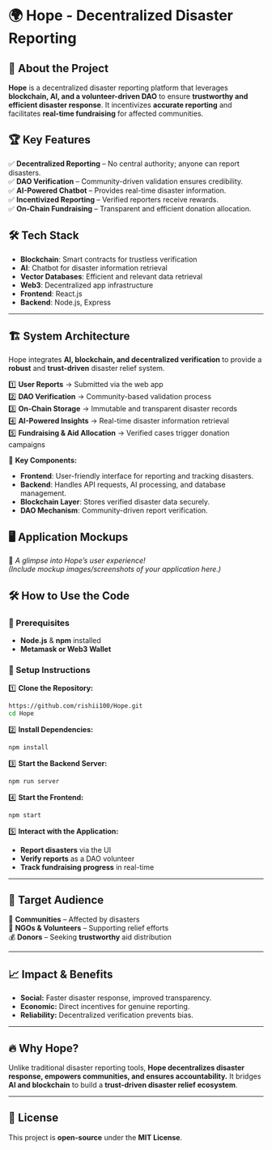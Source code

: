 # 🌍 Hope - Decentralized Disaster Reporting

## 🚀 About the Project  
**Hope** is a decentralized disaster reporting platform that leverages **blockchain, AI, and a volunteer-driven DAO** to ensure **trustworthy and efficient disaster response**. It incentivizes **accurate reporting** and facilitates **real-time fundraising** for affected communities.  


## 🏆 Key Features  
✅ **Decentralized Reporting** – No central authority; anyone can report disasters.  
✅ **DAO Verification** – Community-driven validation ensures credibility.  
✅ **AI-Powered Chatbot** – Provides real-time disaster information.  
✅ **Incentivized Reporting** – Verified reporters receive rewards.  
✅ **On-Chain Fundraising** – Transparent and efficient donation allocation.  


## 🛠️ Tech Stack  
- **Blockchain**: Smart contracts for trustless verification  
- **AI**: Chatbot for disaster information retrieval  
- **Vector Databases**: Efficient and relevant data retrieval  
- **Web3**: Decentralized app infrastructure  
- **Frontend**: React.js  
- **Backend**: Node.js, Express  

---

## 🏗️ System Architecture  
Hope integrates **AI, blockchain, and decentralized verification** to provide a **robust** and **trust-driven** disaster relief system.

1️⃣ **User Reports** → Submitted via the web app  
2️⃣ **DAO Verification** → Community-based validation process  
3️⃣ **On-Chain Storage** → Immutable and transparent disaster records  
4️⃣ **AI-Powered Insights** → Real-time disaster information retrieval  
5️⃣ **Fundraising & Aid Allocation** → Verified cases trigger donation campaigns  

📌 **Key Components:**  
- **Frontend**: User-friendly interface for reporting and tracking disasters.  
- **Backend**: Handles API requests, AI processing, and database management.  
- **Blockchain Layer**: Stores verified disaster data securely.  
- **DAO Mechanism**: Community-driven report verification.  


## 🖥️ Application Mockups  
🚀 *A glimpse into Hope’s user experience!*  
*(Include mockup images/screenshots of your application here.)*  

## 🛠️ How to Use the Code  

### 📌 Prerequisites  
- **Node.js** & **npm** installed  
- **Metamask or Web3 Wallet**  

### 🚀 Setup Instructions  
1️⃣ **Clone the Repository:**  
```sh
https://github.com/rishii100/Hope.git
cd Hope
```
2️⃣ **Install Dependencies:**  
```sh
npm install
```
3️⃣ **Start the Backend Server:**  
```sh
npm run server
```
4️⃣ **Start the Frontend:**  
```sh
npm start
```
5️⃣ **Interact with the Application:**  
- **Report disasters** via the UI  
- **Verify reports** as a DAO volunteer  
- **Track fundraising progress** in real-time  

---

## 🎯 Target Audience  
👥 **Communities** – Affected by disasters  
🚀 **NGOs & Volunteers** – Supporting relief efforts  
💰 **Donors** – Seeking **trustworthy** aid distribution  

---

## 📈 Impact & Benefits  
- **Social:** Faster disaster response, improved transparency.  
- **Economic:** Direct incentives for genuine reporting.  
- **Reliability:** Decentralized verification prevents bias.  

---

## 🔥 Why Hope?  
Unlike traditional disaster reporting tools, **Hope decentralizes disaster response, empowers communities, and ensures accountability.** It bridges **AI and blockchain** to build a **trust-driven disaster relief ecosystem**.  


---

## 📜 License  
This project is **open-source** under the **MIT License**.  
